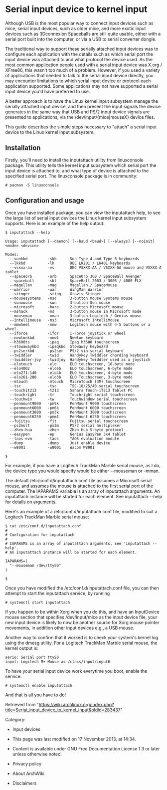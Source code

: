 Serial input device to kernel input
===================================

  
 Although USB is the most popular way to connect input devices such as
mice, serial input devices, such as older mice, and more exotic input
devices such as 3Dconnexion Spaceballs are still quite usable, either
with a serial port built into the computer, or via a USB to serial
converter dongle.

The traditional way to support these serially attached input devices was
to configure each application with the details such as which serial port
the input device was attached to and what protocol the device used. As
the most common application people used with a serial input device was
X.org / XFree86, this wasn't too much of a problem. However, if you used
a variety of applications that needed to talk to the serial input device
directly, you may encounter limitations to which serial input device or
protocol each application supported. Some applications may not have
supported a serial input device you'd have preferred to use.

A better approach is to have the Linux kernel input subsystem manage the
serially attached input device, and then present the input signals the
device generates in the same way that USB and PS/2 input device signals
are presented to applications, via the /dev/input/{mice|mouseX} device
files.

This guide describes the simple steps necessary to "attach" a serial
input device to the Linux kernel input subsystem.

Installation
------------

Firstly, you'll need to install the inputattach utility from
linuxconsole package. This utility tells the kernel input subsystem
which serial port the input device is attached to, and what type of
device is attached to the specified serial port. The linuxconsole
package is in community:

    # pacman -S linuxconsole

Configuration and usage
-----------------------

Once you have installed package, you can view the inputattach help, to
see the large list of serial input devices the Linux kernel input
subsystem supports. Here is an example of the help output:

    $ inputattach --help

    Usage: inputattach [--daemon] [--baud <baud>] [--always] [--noinit] <mode> <device>

    Modes:
      --sunkbd         -skb      Sun Type 4 and Type 5 keyboards
      --lkkbd          -lk       DEC LK201 / LK401 keyboards
      --vsxxx-aa       -vs       DEC VSXXX-AA / VSXXX-GA mouse and VSXXX-A tablet
      --spaceorb       -orb      SpaceOrb 360 / SpaceBall Avenger
      --spaceball      -sbl      SpaceBall 2003 / 3003 / 4000 FLX
      --magellan       -mag      Magellan / SpaceMouse
      --warrior        -war      WingMan Warrior
      --stinger        -sting    Gravis Stinger
      --mousesystems   -msc      3-button Mouse Systems mouse
      --sunmouse       -sun      3-button Sun mouse
      --microsoft      -bare     2-button Microsoft mouse
      --mshack         -ms       3-button mouse in Microsoft mode
      --mouseman       -mman     3-button Logitech / Genius mouse
      --intellimouse   -ms3      Microsoft IntelliMouse
      --mmwheel        -mmw      Logitech mouse with 4-5 buttons or a wheel
      --iforce         -ifor     I-Force joystick or wheel
      --newtonkbd      -newt     Newton keyboard
      --h3600ts        -ipaq     Ipaq h3600 touchscreen
      --stowawaykbd    -ipaqkbd  Stowaway keyboard
      --ps2serkbd      -ps2ser   PS/2 via serial keyboard
      --twiddler       -twid     Handykey Twiddler chording keyboard
      --twiddler-joy   -twidjoy  Handykey Twiddler used as a joystick
      --elotouch       -elo      ELO touchscreen, 10-byte mode
      --elo4002        -elo6b    ELO touchscreen, 6-byte mode
      --elo271-140     -elo4b    ELO touchscreen, 4-byte mode
      --elo261-280     -elo3b    ELO Touchscreen, 3-byte mode
      --mtouch         -mtouch   MicroTouch (3M) touchscreen
      --tsc            -tsc      TSC-10/25/40 serial touchscreen
      --touchit213     -t213     Sahara Touch-iT213 Tablet PC
      --touchright     -tr       Touchright serial touchscreen
      --touchwin       -tw       Touchwindow serial touchscreen
      --penmount9000   -pm9k     PenMount 9000 touchscreen
      --penmount6000   -pm6k     PenMount 6000 touchscreen
      --penmount3000   -pm3k     PenMount 3000 touchscreen
      --penmount6250   -pmm1     PenMount 6250 touchscreen
      --fujitsu        -fjt      Fujitsu serial touchscreen
      --ps2mult        -ps2m     PS/2 serial multiplexer
      --zhen-hua       -zhen     Zhen Hua 5-byte protocol
      --easypen        -ep       Genius EasyPen 3x4 tablet
      --taos-evm       -taos     TAOS evaluation module
      --dump           -dump     Just enable device
      --w8001          -w8001    Wacom W8001

    $

For example, if you have a Logitech TrackMan Marble serial mouse, as I
do, the device type you would specify would be either --mouseman or
-mman.

The default /etc/conf.d/inputattach.conf file assumes a Microsoft serial
mouse, and assumes the mouse is attached to the first serial port of the
computer. The IAPARAMS variable is an array of inputattach arguments. An
inputattach instance will be started for each element. See inputattach
--help for details on arguments.

Here's an example of a /etc/conf.d/inputattach.conf file, modified to
suit a Logitech TrackMan Marble serial mouse:

    $ cat /etc/conf.d/inputattach.conf 
    #
    # Configuration for inputattach
    #
    # IAPARAMS is an array of inputattach arguments, see 'inputattach --help'.
    # An inputattach instance will be started for each element.

    IAPARAMS=(
      "--mouseman /dev/ttyS0"
    )

    $

Once you have modified the /etc/conf.d/inputattach.conf file, you can
then attempt to start the inputattach service, by running

    # systemctl start inputattach

If you happen to be within Xorg when you do this, and have an
InputDevice mouse section that specifies /dev/input/mice as the input
device file, your new input device is likely to now be another source
for Xorg mouse pointer movements, in addition other input devices e.g.,
a USB mouse.

Another way to confirm that it worked is to check your system's kernel
log using the dmesg utility. For a Logitech TrackMan Marble serial
mouse, the kernel output is:

    serio: Serial port ttyS0
    input: Logitech M+ Mouse as /class/input/input6

To have your serial input device work everytime you boot, enable the
service:

    # systemctl enable inputattach

And that is all you have to do!

Retrieved from
"https://wiki.archlinux.org/index.php?title=Serial_input_device_to_kernel_input&oldid=283437"

Category:

-   Input devices

-   This page was last modified on 17 November 2013, at 14:34.
-   Content is available under GNU Free Documentation License 1.3 or
    later unless otherwise noted.
-   Privacy policy
-   About ArchWiki
-   Disclaimers
